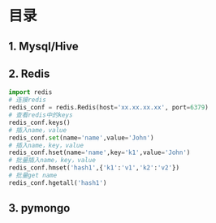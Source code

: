 # 目录

## 1. Mysql/Hive



## 2. Redis

```python
import redis
# 连接redis
redis_conf = redis.Redis(host='xx.xx.xx.xx', port=6379)
# 查看redis中的keys
redis_conf.keys()
# 插入name，value
redis_conf.set(name='name',value='John')
# 插入name，key，value
redis_conf.hset(name='name',key='k1',value='John')
# 批量插入name，key，value
redis_conf.hmset('hash1',{'k1':'v1','k2':'v2'})
# 批量get name
redis_conf.hgetall('hash1')
```


## 3. pymongo

